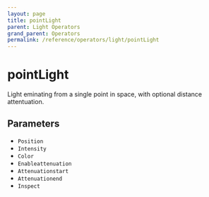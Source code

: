 ```yaml
---
layout: page
title: pointLight
parent: Light Operators
grand_parent: Operators
permalink: /reference/operators/light/pointLight
---
```


# pointLight

Light eminating from a single point in space, with optional distance attentuation.

## Parameters

* `Position`
* `Intensity`
* `Color`
* `Enableattenuation`
* `Attenuationstart`
* `Attenuationend`
* `Inspect`
